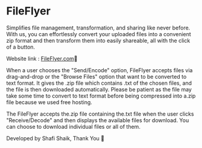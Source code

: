 # FileFlyer

Simplifies file management, transformation, and sharing like never before. With us, you can effortlessly convert your uploaded files into a convenient zip format and then transform them into easily shareable, all with the click of a button.

Website link : [FileFlyer.com](https://fileflyer.netlify.app/):link:

When a user chooses the "Send/Encode" option, FileFlyer accepts files via drag-and-drop or the "Browse Files" option that want to be converted to text format. It gives the .zip file which contains .txt of the chosen files, and the file is then downloaded automatically.
Please be patient as the file may take some time to convert to text format before being compressed into a.zip file because we used free hosting.

The FileFlyer accepts the.zip file containing the.txt file when the user clicks "Receive/Decode" and then displays the available files for download. You can choose to download individual files or all of them.


Developed by Shafi Shaik, Thank You :ocean:
